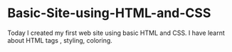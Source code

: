 # Basic-Site-using-HTML-and-CSS
Today I created my first web site using basic HTML and CSS. I have learnt about HTML tags , styling, coloring.
